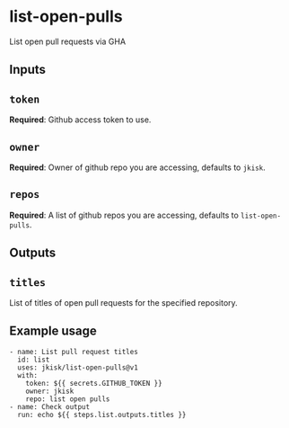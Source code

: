 # list-open-pulls
List open pull requests via GHA

## Inputs

## `token`

**Required**: Github access token to use.

## `owner`

**Required**: Owner of github repo you are accessing, defaults to `jkisk`.

## `repos`

**Required**: A list of github repos you are accessing, defaults to `list-open-pulls`.

## Outputs

## `titles`

List of titles of open pull requests for the specified repository.

## Example usage
```
- name: List pull request titles
  id: list
  uses: jkisk/list-open-pulls@v1
  with:
    token: ${{ secrets.GITHUB_TOKEN }}
    owner: jkisk
    repo: list open pulls
- name: Check output
  run: echo ${{ steps.list.outputs.titles }} 
